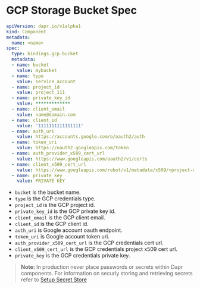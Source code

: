 # GCP Storage Bucket Spec

```yml
apiVersion: dapr.io/v1alpha1
kind: Component
metadata:
  name: <name>
spec:
  type: bindings.gcp.bucket
  metadata:
  - name: bucket
    value: mybucket
  - name: type
    value: service_account
  - name: project_id
    value: project_111
  - name: private_key_id
    value: *************
  - name: client_email
    value: name@domain.com
  - name: client_id
    value: '1111111111111111'
  - name: auth_uri
    value: https://accounts.google.com/o/oauth2/auth
  - name: token_uri
    value: https://oauth2.googleapis.com/token
  - name: auth_provider_x509_cert_url
    value: https://www.googleapis.com/oauth2/v1/certs
  - name: client_x509_cert_url
    value: https://www.googleapis.com/robot/v1/metadata/x509/<project-name>.iam.gserviceaccount.com
  - name: private_key
    value: PRIVATE KEY
```

- `bucket` is the bucket name.
- `type` is the GCP credentials type.
- `project_id` is the GCP project id.
- `private_key_id` is the GCP private key id.
- `client_email` is the GCP client email.
- `client_id` is the GCP client id.
- `auth_uri` is Google account oauth endpoint.
- `token_uri` is Google account token uri.
- `auth_provider_x509_cert_url` is the GCP credentials cert url.
- `client_x509_cert_url` is the GCP credentials project x509 cert url.
- `private_key` is the GCP credentials private key.

> **Note:** In production never place passwords or secrets within Dapr components. For information on securly storing and retrieving secrets refer to [Setup Secret Store](../../../howto/setup-secret-store)
